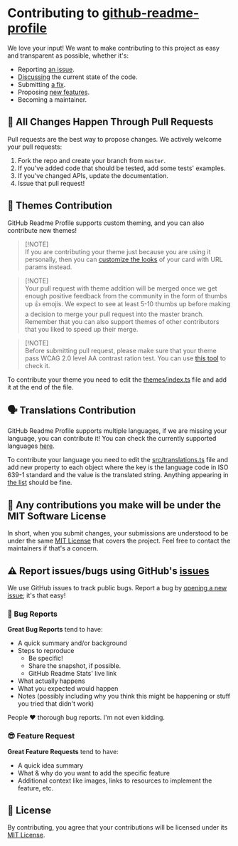 # Contributing to [github-readme-profile](https://github.com/FajarKim/github-readme-profile)

We love your input! We want to make contributing to this project as easy and transparent as possible, whether it's:

-   Reporting [an issue](https://github.com/FajarKim/github-readme-profile/issues/new?assignees=&labels=bug&template=bug_report.yml).
-   [Discussing](https://github.com/FajarKim/github-readme-profile/discussions) the current state of the code.
-   Submitting [a fix](https://github.com/FajarKim/github-readme-profile/compare).
-   Proposing [new features](https://github.com/FajarKim/github-readme-profile/issues/new?assignees=&labels=enhancement&template=feature_request.yml).
-   Becoming a maintainer.

## 🌝 All Changes Happen Through Pull Requests

Pull requests are the best way to propose changes. We actively welcome your pull requests:

1.  Fork the repo and create your branch from `master`.
2.  If you've added code that should be tested, add some tests' examples.
3.  If you've changed APIs, update the documentation.
4.  Issue that pull request!

## 🎨 Themes Contribution

GitHub Readme Profile supports custom theming, and you can also contribute new themes!

> [!NOTE]\
> If you are contributing your theme just because you are using it personally, then you can [customize the looks](./README.md#customization) of your card with URL params instead.

> [!NOTE]\
> Your pull request with theme addition will be merged once we get enough positive feedback from the community in the form of thumbs up 👍 emojis. We expect to see at least 5-10 thumbs up before making a decision to merge your pull request into the master branch. Remember that you can also support themes of other contributors that you liked to speed up their merge.

> [!NOTE]\
> Before submitting pull request, please make sure that your theme pass WCAG 2.0 level AA contrast ration test. You can use [this tool](https://webaim.org/resources/contrastchecker/) to check it.

To contribute your theme you need to edit the [themes/index.ts](/themes/index.ts) file and add it at the end of the file.

## 🗣️ Translations Contribution
GitHub Readme Profile supports multiple languages, if we are missing your language, you can contribute it! You can check the currently supported languages [here](/README.md#available-locales).

To contribute your language you need to edit the [src/translations.ts](/src/translations.ts) file and add new property to each object where the key is the language code in ISO 639-1 standard and the value is the translated string. Anything appearing in [the list](https://gist.github.com/FajarKim/91516c2aecbfc8bf65f584d528d5f2b1) should be fine.

## 📑 Any contributions you make will be under the MIT Software License

In short, when you submit changes, your submissions are understood to be under the same [MIT License](http://choosealicense.com/licenses/mit/) that covers the project. Feel free to contact the maintainers if that's a concern.

## ⚠️ Report issues/bugs using GitHub's [issues](https://github.com/FajarKim/github-readme-profile/issues)

We use GitHub issues to track public bugs. Report a bug by [opening a new issue](https://github.com/FajarKim/github-readme-profile/issues/new/choose); it's that easy!

### 🚨 Bug Reports

**Great Bug Reports** tend to have:

-   A quick summary and/or background
-   Steps to reproduce
    -   Be specific!
    -   Share the snapshot, if possible.
    -   GitHub Readme Stats' live link
-   What actually happens
-   What you expected would happen
-   Notes (possibly including why you think this might be happening or stuff you tried that didn't work)

People ❤️ thorough bug reports. I'm not even kidding.


### 😎 Feature Request

**Great Feature Requests** tend to have:

-   A quick idea summary
-   What & why do you want to add the specific feature
-   Additional context like images, links to resources to implement the feature, etc.

## 📖 License

By contributing, you agree that your contributions will be licensed under its [MIT License](./LICENSE).
